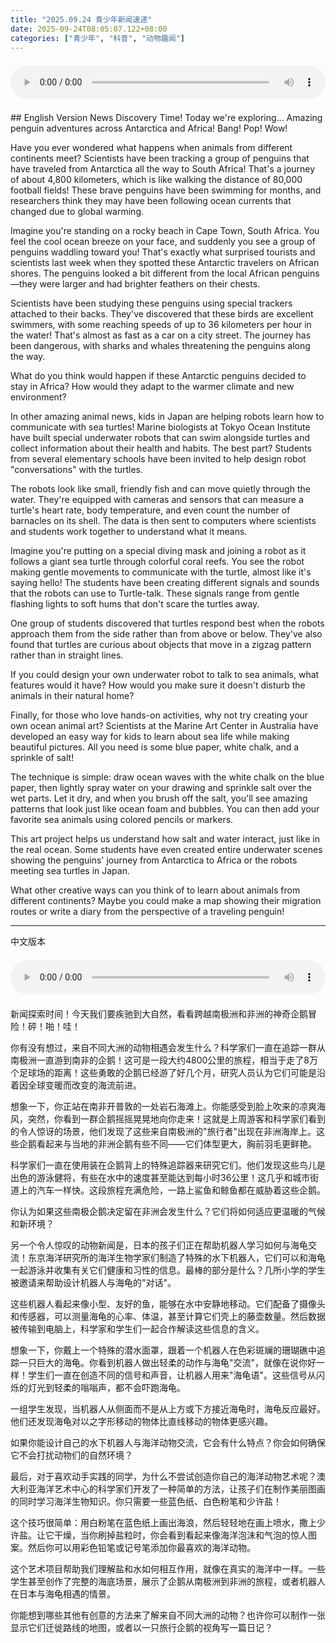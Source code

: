```yaml
---
title: "2025.09.24 青少年新闻速递"
date: 2025-09-24T08:05:07.122+08:00
categories: ["青少年", "科普", "动物趣闻"]
---
```

<audio controls style="width: 100%; max-width: 900px; margin: 1.5em 0; display: block;">
<source src="/mp3/teen_news/20250924.en.wav" type="audio/wav">
</audio>
## English Version
News Discovery Time! Today we're exploring... Amazing penguin adventures across Antarctica and Africa! Bang! Pop! Wow!

Have you ever wondered what happens when animals from different continents meet? Scientists have been tracking a group of penguins that have traveled from Antarctica all the way to South Africa! That's a journey of about 4,800 kilometers, which is like walking the distance of 80,000 football fields! These brave penguins have been swimming for months, and researchers think they may have been following ocean currents that changed due to global warming.

Imagine you're standing on a rocky beach in Cape Town, South Africa. You feel the cool ocean breeze on your face, and suddenly you see a group of penguins waddling toward you! That's exactly what surprised tourists and scientists last week when they spotted these Antarctic travelers on African shores. The penguins looked a bit different from the local African penguins—they were larger and had brighter feathers on their chests.

Scientists have been studying these penguins using special trackers attached to their backs. They've discovered that these birds are excellent swimmers, with some reaching speeds of up to 36 kilometers per hour in the water! That's almost as fast as a car on a city street. The journey has been dangerous, with sharks and whales threatening the penguins along the way.

What do you think would happen if these Antarctic penguins decided to stay in Africa? How would they adapt to the warmer climate and new environment?

In other amazing animal news, kids in Japan are helping robots learn how to communicate with sea turtles! Marine biologists at Tokyo Ocean Institute have built special underwater robots that can swim alongside turtles and collect information about their health and habits. The best part? Students from several elementary schools have been invited to help design robot "conversations" with the turtles.

The robots look like small, friendly fish and can move quietly through the water. They're equipped with cameras and sensors that can measure a turtle's heart rate, body temperature, and even count the number of barnacles on its shell. The data is then sent to computers where scientists and students work together to understand what it means.

Imagine you're putting on a special diving mask and joining a robot as it follows a giant sea turtle through colorful coral reefs. You see the robot making gentle movements to communicate with the turtle, almost like it's saying hello! The students have been creating different signals and sounds that the robots can use to Turtle-talk. These signals range from gentle flashing lights to soft hums that don't scare the turtles away.

One group of students discovered that turtles respond best when the robots approach them from the side rather than from above or below. They've also found that turtles are curious about objects that move in a zigzag pattern rather than in straight lines.

If you could design your own underwater robot to talk to sea animals, what features would it have? How would you make sure it doesn't disturb the animals in their natural home?

Finally, for those who love hands-on activities, why not try creating your own ocean animal art? Scientists at the Marine Art Center in Australia have developed an easy way for kids to learn about sea life while making beautiful pictures. All you need is some blue paper, white chalk, and a sprinkle of salt!

The technique is simple: draw ocean waves with the white chalk on the blue paper, then lightly spray water on your drawing and sprinkle salt over the wet parts. Let it dry, and when you brush off the salt, you'll see amazing patterns that look just like ocean foam and bubbles. You can then add your favorite sea animals using colored pencils or markers.

This art project helps us understand how salt and water interact, just like in the real ocean. Some students have even created entire underwater scenes showing the penguins' journey from Antarctica to Africa or the robots meeting sea turtles in Japan.

What other creative ways can you think of to learn about animals from different continents? Maybe you could make a map showing their migration routes or write a diary from the perspective of a traveling penguin!

---
中文版本
<audio controls style="width: 100%; max-width: 900px; margin: 1.5em 0; display: block;">
    <source src="/mp3/teen_news/20250924.cn.wav"  type="audio/wav">
  </audio>
新闻探索时间！今天我们要疾驰到大自然，看看跨越南极洲和非洲的神奇企鹅冒险！砰！啪！哇！

你有没有想过，来自不同大洲的动物相遇会发生什么？科学家们一直在追踪一群从南极洲一直游到南非的企鹅！这可是一段大约4800公里的旅程，相当于走了8万个足球场的距离！这些勇敢的企鹅已经游了好几个月，研究人员认为它们可能是沿着因全球变暖而改变的海流前进。

想象一下，你正站在南非开普敦的一处岩石海滩上。你能感受到脸上吹来的凉爽海风，突然，你看到一群企鹅摇摇晃晃地向你走来！这就是上周游客和科学家们看到的令人惊讶的场景，他们发现了这些来自南极洲的"旅行者"出现在非洲海岸上。这些企鹅看起来与当地的非洲企鹅有些不同——它们体型更大，胸前羽毛更鲜艳。

科学家们一直在使用装在企鹅背上的特殊追踪器来研究它们。他们发现这些鸟儿是出色的游泳健将，有些在水中的速度甚至能达到每小时36公里！这几乎和城市街道上的汽车一样快。这段旅程充满危险，一路上鲨鱼和鲸鱼都在威胁着这些企鹅。

你认为如果这些南极企鹅决定留在非洲会发生什么？它们将如何适应更温暖的气候和新环境？

另一个令人惊叹的动物新闻是，日本的孩子们正在帮助机器人学习如何与海龟交流！东京海洋研究所的海洋生物学家们制造了特殊的水下机器人，它们可以和海龟一起游泳并收集有关它们健康和习性的信息。最棒的部分是什么？几所小学的学生被邀请来帮助设计机器人与海龟的"对话"。

这些机器人看起来像小型、友好的鱼，能够在水中安静地移动。它们配备了摄像头和传感器，可以测量海龟的心率、体温，甚至计算它们壳上的藤壶数量。然后数据被传输到电脑上，科学家和学生们一起合作解读这些信息的含义。

想象一下，你戴上一个特殊的潜水面罩，跟着一个机器人在色彩斑斓的珊瑚礁中追踪一只巨大的海龟。你看到机器人做出轻柔的动作与海龟"交流"，就像在说你好一样！学生们一直在创造不同的信号和声音，让机器人用来"海龟语"。这些信号从闪烁的灯光到轻柔的嗡嗡声，都不会吓跑海龟。

一组学生发现，当机器人从侧面而不是从上方或下方接近海龟时，海龟反应最好。他们还发现海龟对以之字形移动的物体比直线移动的物体更感兴趣。

如果你能设计自己的水下机器人与海洋动物交流，它会有什么特点？你会如何确保它不会打扰动物们的自然环境？

最后，对于喜欢动手实践的同学，为什么不尝试创造你自己的海洋动物艺术呢？澳大利亚海洋艺术中心的科学家们开发了一种简单的方法，让孩子们在制作美丽图画的同时学习海洋生物知识。你只需要一些蓝色纸、白色粉笔和少许盐！

这个技巧很简单：用白粉笔在蓝色纸上画出海浪，然后轻轻地在画上喷水，撒上少许盐。让它干燥，当你刷掉盐粒时，你会看到看起来像海洋泡沫和气泡的惊人图案。然后你可以用彩色铅笔或记号笔添加你最喜欢的海洋动物。

这个艺术项目帮助我们理解盐和水如何相互作用，就像在真实的海洋中一样。一些学生甚至创作了完整的海底场景，展示了企鹅从南极洲到非洲的旅程，或者机器人在日本与海龟相遇的情景。

你能想到哪些其他有创意的方法来了解来自不同大洲的动物？也许你可以制作一张显示它们迁徙路线的地图，或者以一只旅行企鹅的视角写一篇日记？